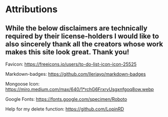 <h1> Attributions </h1>

<h2> While the below disclaimers are technically required by their license-holders I would like to also sincerely thank all the creators whose work makes this site look great. Thank you! </h2>


Favicon: https://freeicons.io/users/to-do-list-icon-icon-25525

Markdown-badges: https://github.com/Ileriayo/markdown-badges

Mongoose Icon: https://miro.medium.com/max/640/1*rchG6FrxrvUsgxnfgoq8ow.webp

Google Fonts: https://fonts.google.com/specimen/Roboto

Help for my delete function: https://github.com/LopinRD
